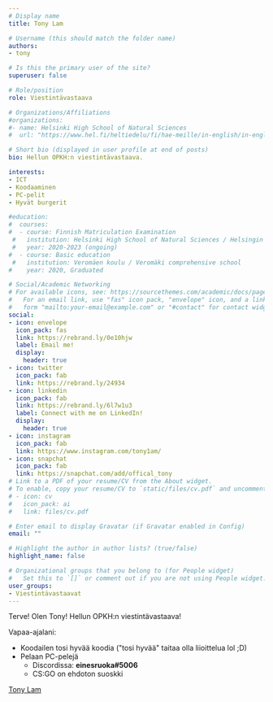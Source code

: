```yaml
---
# Display name
title: Tony Lam

# Username (this should match the folder name)
authors:
- tony

# Is this the primary user of the site?
superuser: false

# Role/position
role: Viestintävastaava

# Organizations/Affiliations
#organizations:
#- name: Helsinki High School of Natural Sciences
#  url: "https://www.hel.fi/heltiedelu/fi/hae-meille/in-english/in-english"

# Short bio (displayed in user profile at end of posts)
bio: Hellun OPKH:n viestintävastaava.

interests:
- ICT
- Koodaaminen
- PC-pelit
- Hyvät burgerit

#education:
#  courses:
#  - course: Finnish Matriculation Examination
 #   institution: Helsinki High School of Natural Sciences / Helsingin luonnontiedelukio
 #   year: 2020-2023 (ongoing)
#  - course: Basic education
 #   institution: Veromäen koulu / Veromäki comprehensive school 
#    year: 2020, Graduated

# Social/Academic Networking
# For available icons, see: https://sourcethemes.com/academic/docs/page-builder/#icons
#   For an email link, use "fas" icon pack, "envelope" icon, and a link in the
#   form "mailto:your-email@example.com" or "#contact" for contact widget.
social:
- icon: envelope
  icon_pack: fas
  link: https://rebrand.ly/0e10hjw 
  label: Email me!
  display:
    header: true
- icon: twitter
  icon_pack: fab
  link: https://rebrand.ly/24934
- icon: linkedin
  icon_pack: fab
  link: https://rebrand.ly/6l7w1u3
  label: Connect with me on LinkedIn!
  display:
    header: true
- icon: instagram
  icon_pack: fab
  link: https://www.instagram.com/tony1am/
- icon: snapchat
  icon_pack: fab
  link: https://snapchat.com/add/offical_tony
# Link to a PDF of your resume/CV from the About widget.
# To enable, copy your resume/CV to `static/files/cv.pdf` and uncomment the lines below.
# - icon: cv
#   icon_pack: ai
#   link: files/cv.pdf

# Enter email to display Gravatar (if Gravatar enabled in Config)
email: ""

# Highlight the author in author lists? (true/false)
highlight_name: false

# Organizational groups that you belong to (for People widget)
#   Set this to `[]` or comment out if you are not using People widget.
user_groups:
- Viestintävastaavat
---
```

Terve! Olen Tony! Hellun OPKH:n viestintävastaava!

Vapaa-ajalani: 
- Koodailen tosi hyvää koodia ("tosi hyvää" taitaa olla liioittelua lol ;D)
- Pelaan PC-pelejä
  - Discordissa: **einesruoka#5006**
  - CS:GO on ehdoton suoskki


<div class="LI-profile-badge"  data-version="v1" data-size="large" data-locale="en_US" data-type="horizontal" data-theme="dark" data-vanity="lamtonylam"><a class="LI-simple-link" href='https://fi.linkedin.com/in/lamtonylam?trk=profile-badge'>Tony Lam</a></div>

<script type="text/javascript" src="https://platform.linkedin.com/badges/js/profile.js" async defer></script>